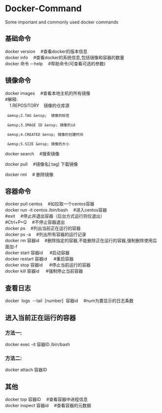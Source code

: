 # Docker-Command  
Some important and commonly used docker commands  

## 基础命令  
docker version          &emsp;#查看docker的版本信息  
docker info             &emsp;#查看docker的系统信息,包括镜像和容器的数量  
docker 命令 --help      &emsp;#帮助命令(可查看可选的参数)  


## 镜像命令  
docker images          &emsp;#查看本地主机的所有镜像  
     #解释:  
     &emsp;1.REPOSITORY &ensp;  镜像的仓库源  

     &emsp;2.TAG &ensp;  镜像的标签  

     &emsp;3.IMAGE ID &ensp; 镜像的id  

     &emsp;4.CREATED &ensp; 镜像的创建时间  

     &emsp;5.SIZE &ensp; 镜像的大小  

docker search  &emsp;#搜索镜像  

docker pull &emsp;#镜像名[:tag] 下载镜像  

docker rmi &emsp;# 删除镜像  


## 容器命令
docker pull centos  &emsp;#如拉取一个centos容器  
docker run -it centos /bin/bash &emsp;#进入centos容器  
#exit &emsp;#停止并退出容器（后台方式运行则仅退出）  
#Ctrl+P+Q  &emsp;#不停止容器退出  
docker ps &emsp;#列出当前正在运行的容器  
docker ps -a &emsp;#列出所有容器的运行记录  
docker rm 容器id  &emsp;#删除指定的容器,不能删除正在运行的容器,强制删除使用后面加-f  
docker start 容器id       &emsp;   #启动容器  
docker restart 容器id     &emsp;   #重启容器  
docker stop 容器id        &emsp;   #停止当前运行的容器  
docker kill 容器id        &emsp;   #强制停止当前容器  

## 查看日志  
docker &nbsp;logs &nbsp;--tail&nbsp; [number] &nbsp;容器id  &emsp;#num为要显示的日志条数  

## 进入当前正在运行的容器  
### 方法一:  
docker exec -it 容器ID /bin/bash
### 方法二: 
docker attach 容器ID  
## 其他  
docker top 容器ID &emsp;#查看容器中进程信息  
docker inspect 容器id  &emsp;#查看容器的元数据  






